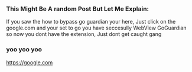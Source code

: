 ### This Might Be A random Post But Let Me Explain:
If you saw the how to bypass go guardian your here, Just click on the google.com and your set to go
you have seccesully WebView GoGuardian so now you dont have the extension, Just dont get caught gang



### yoo yoo yoo
https://google.com
